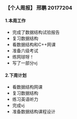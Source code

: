 ### 【个人周报】 邢鹏 20177204
#### 1.本周工作
- 完成了数据结构试验报告
- 复习数据结构
- 看数据结构和C++网课
- 准备六级考试
- 练网球呀！
- 写了一部分vj
#### 2.下周计划
- 看数据结构网课
- 复习数据结构
- 练习英语听力
- 完成vj
- 准备数据结构课程设计
